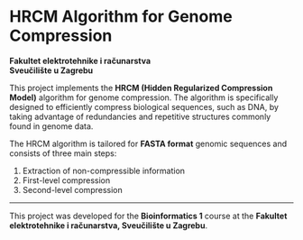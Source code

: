 # HRCM Algorithm for Genome Compression

**Fakultet elektrotehnike i računarstva**  
**Sveučilište u Zagrebu**  

This project implements the **HRCM (Hidden Regularized Compression Model)** algorithm for genome compression.
The algorithm is specifically designed to efficiently compress biological sequences, such as DNA, by taking advantage of redundancies and repetitive structures commonly found in genome data.

The HRCM algorithm is tailored for **FASTA format** genomic sequences and consists of three main steps:

1. Extraction of non-compressible information
2. First-level compression
3. Second-level compression

---

This project was developed for the **Bioinformatics 1** course at the **Fakultet elektrotehnike i računarstva, Sveučilište u Zagrebu**.
